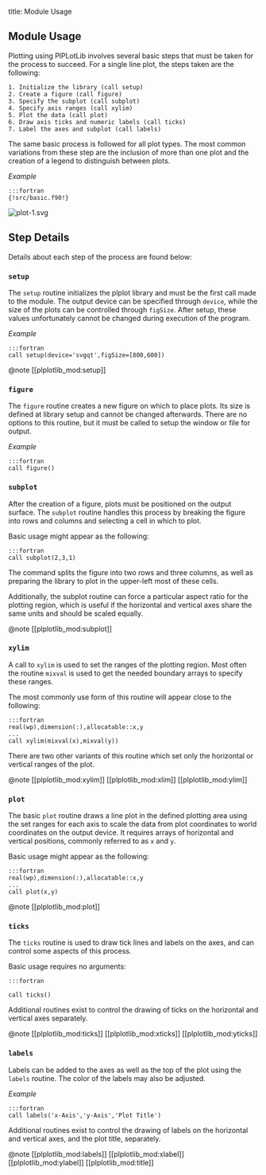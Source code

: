 title: Module Usage

Module Usage
------------

Plotting using PlPLotLib involves several basic steps that must be taken
for the process to succeed. For a single line plot, the steps taken are
the following:

	1. Initialize the library (call setup)
	2. Create a figure (call figure)
	3. Specify the subplot (call subplot)
	4. Specify axis ranges (call xylim)
	5. Plot the data (call plot)
	6. Draw axis ticks and numeric labels (call ticks)
	7. Label the axes and subplot (call labels)

The same basic process is followed for all plot types. The most common
variations from these step are the inclusion of more than one plot and
the creation of a legend to distinguish between plots.

*Example*
~~~
:::fortran
{!src/basic.f90!}
~~~

![plot-1.svg](|media|/plot-1.svg)

Step Details
------------

Details about each step of the process are found below:

### `setup`

The `setup` routine initializes the plplot library and must be the 
first call made to the module. The output device can be specified 
through `device`, while the size of the plots can be controlled through 
`figSize`. After setup, these values unfortunately cannot be changed 
during execution of the program.

*Example*
~~~
:::fortran
call setup(device='svgqt',figSize=[800,600])
~~~

@note
[[plplotlib_mod:setup]]

### `figure`

The `figure` routine creates a new figure on which to place plots. Its 
size is defined at library setup and cannot be changed afterwards. 
There are no options to this routine, but it must be called to setup 
the window or file for output.

*Example*
~~~
:::fortran
call figure()
~~~

### `subplot`

After the creation of a figure, plots must be positioned on the output 
surface. The `subplot` routine handles this process by breaking the 
figure into rows and columns and selecting a cell in which to plot.

Basic usage might appear as the following:

~~~
:::fortran
call subplot(2,3,1)
~~~

The command splits the figure into two rows and three columns, as well 
as preparing the library to plot in the upper-left most of these cells.

Additionally, the subplot routine can force a particular aspect ratio 
for the plotting region, which is useful if the horizontal and vertical 
axes share the same units and should be scaled equally.

@note
[[plplotlib_mod:subplot]]

### `xylim`

A call to `xylim` is used to set the ranges of the plotting region. Most
often the routine `mixval` is used to get the needed boundary arrays to
specify these ranges.

The most commonly use form of this routine will appear close to the 
following:

~~~
:::fortran
real(wp),dimension(:),allocatable::x,y
...
call xylim(mixval(x),mixval(y))
~~~

There are two other variants of this routine which set only the horizontal
or vertical ranges of the plot.

@note
[[plplotlib_mod:xylim]]
[[plplotlib_mod:xlim]]
[[plplotlib_mod:ylim]]

### `plot`

The basic `plot` routine draws a line plot in the defined plotting area 
using the set ranges for each axis to scale the data from plot 
coordinates to world coordinates on the output device. It requires 
arrays of horizontal and vertical positions, commonly referred to as 
`x` and `y`.

Basic usage might appear as the following:

~~~
:::fortran
real(wp),dimension(:),allocatable::x,y
...
call plot(x,y)
~~~

@note
[[plplotlib_mod:plot]]

### `ticks`

The `ticks` routine is used to draw tick lines and labels on the axes, and
can control some aspects of this process.

Basic usage requires no arguments:

~~~
:::fortran

call ticks()
~~~

Additional routines exist to control the drawing of ticks on the horizontal
and vertical axes separately.

@note
[[plplotlib_mod:ticks]]
[[plplotlib_mod:xticks]]
[[plplotlib_mod:yticks]]

### `labels`

Labels can be added to the axes as well as the top of the plot using the
`labels` routine. The color of the labels may also be adjusted.

*Example*
~~~
:::fortran
call labels('x-Axis','y-Axis','Plot Title')
~~~

Additional routines exist to control the drawing of labels on the horizontal
and vertical axes, and the plot title, separately.

@note
[[plplotlib_mod:labels]]
[[plplotlib_mod:xlabel]]
[[plplotlib_mod:ylabel]]
[[plplotlib_mod:title]]
